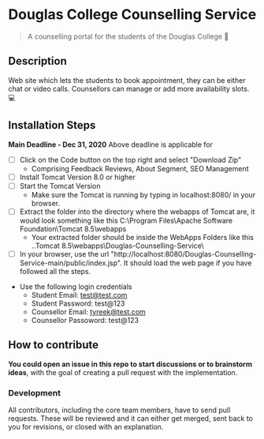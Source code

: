 # Douglas College Counselling Service
>A counselling portal for the students of the Douglas College :book:  
## Description
Web site which lets the students to book appointment, they can be either chat or video calls. Counsellors can manage or add more availability slots. :computer:  
## Installation Steps
**Main Deadline - Dec 31, 2020** 
Above deadline is applicable for
 - [ ] Click on the Code button on the top right and select "Download Zip"
   - Comprising Feedback Reviews, About Segment, SEO Management
 - [ ] Install Tomcat Version 8.0 or higher
 - [ ] Start the Tomcat Version
   - Make sure the Tomcat is running by typing in localhost:8080/ in your browser.
 - [ ] Extract the folder into the directory where the webapps of Tomcat are, it would look something like this C:\Program Files\Apache Software Foundation\Tomcat 8.5\webapps
   - Your extracted folder should be inside the WebApps Folders like this ..Tomcat 8.5\webapps\Douglas-Counselling-Service\
 - [ ] In your browser, use the url "http://localhost:8080/Douglas-Counselling-Service-main/public/index.jsp". It should load the web page if you have followed all the steps.
 - Use the following login credentials
   - Student Email: test@test.com
   - Student Password: test@123
   - Counsellor Email: tyreek@test.com
   - Counsellor Passoword: test@123
 ## How to contribute

**You could open an issue in this repo to start discussions or to brainstorm ideas**, with the goal of creating a pull request with the implementation.

### Development

All contributors, including the core team members, have to send pull requests. These will be reviewed and it can either get merged, sent back to you for revisions, or closed with an explanation.

